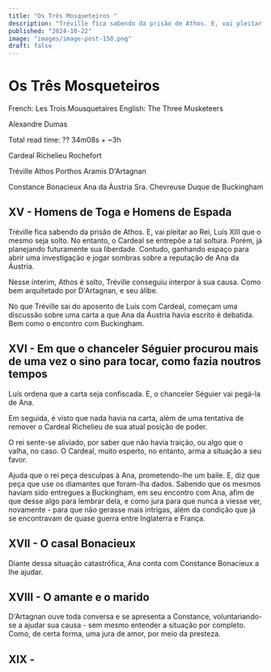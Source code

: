 ```yaml
---
title: "Os Três Mosqueteiros "
description: "Tréville fica sabendo da prisão de Athos. E, vai pleitar ao Rei, Luís XIII that o mesmo seja solto. Porém, já planejando fut"
published: "2024-10-22"
image: "images/image-post-150.png"
draft: false
---
```


# Os Três Mosqueteiros 

French: Les Trois Mousquetaires
English: The Three Musketeers 

Alexandre Dumas

Total read time: ?? 
34m08s + ~3h 


Cardeal Richelieu
Rochefort

Tréville
Athos
Porthos
Aramis
D'Artagnan

Constance Bonacieux
Ana da Áustria 
Sra. Chevreuse
Duque de Buckingham

## XV - Homens de Toga e Homens de Espada
Tréville fica sabendo da prisão de Athos. E, vai pleitar ao Rei, Luís XIII que o mesmo seja solto.
No entanto, o Cardeal se entrepõe a tal soltura. Porém, já planejando futuramente sua liberdade. Contudo, ganhando espaço para abrir uma investigação e jogar sombras sobre a reputação de Ana da Áustria.

Nesse ínterim, Athos é solto, Tréville conseguiu interpor à sua causa. Como bem arquitetado por D'Artagnan, e seu álibe.

No que Tréville sai do aposento de Luís com Cardeal, começam uma discussão sobre uma carta a que Ana da Áustria havia escrito é debatida. Bem como o encontro com Buckingham.

## XVI - Em que o chanceler Séguier procurou mais de uma vez o sino para tocar, como fazia noutros tempos

Luís ordena que a carta seja confiscada. E, o chanceler Séguier vai pegá-la de Ana.

Em seguida, é visto que nada havia na carta, além de uma tentativa de remover o Cardeal Richelieu de sua atual posição de poder.

O rei sente-se aliviado, por saber que não havia traição, ou algo que o valha, no caso. O Cardeal, muito esperto, no entanto, arma a situação a seu favor. 

Ajuda que o rei peça desculpas à Ana, prometendo-lhe um baile. E, diz que peça que use os diamantes que foram-lha dados. Sabendo que os mesmos haviam sido entregues a Buckingham, em seu encontro com Ana, afim de que desse algo para lembrar dela, e como jura para que nunca a viesse ver, novamente - para que não gerasse mais intrigas, além da condição que já se encontravam de quase guerra entre Inglaterra e França.

## XVII - O casal Bonacieux

Diante dessa situação catastrófica, Ana conta com Constance Bonacieux a lhe ajudar.

## XVIII - O amante e o marido

D'Artagnan ouve toda conversa e se apresenta a Constance, voluntariando-se a ajudar sua causa - sem mesmo entender a situação por completo. Como, de certa forma, uma jura de amor, por meio da presteza.

## XIX -
